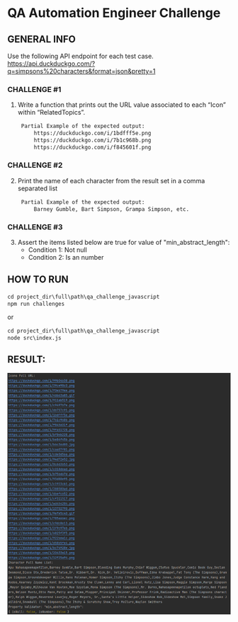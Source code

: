 # **QA Automation Engineer Challenge**

## GENERAL INFO

Use the following API endpoint for each test case.
<br/>https://api.duckduckgo.com/?q=simpsons%20characters&format=json&pretty=1

### CHALLENGE #1
1. Write a function that prints out the URL value associated to each “Icon” within “RelatedTopics”.

        Partial Example of the expected output:
            https://duckduckgo.com/i/1bdfff5e.png
            https://duckduckgo.com/i/7b1c968b.png
            https://duckduckgo.com/i/f845601f.png


### CHALLENGE #2
2. Print the name of each character from the result set in a comma separated list

        Partial Example of the expected output:
            Barney Gumble, Bart Simpson, Grampa Simpson, etc.


### CHALLENGE #3
3. Assert the items listed below are true for value of "min_abstract_length": <br />
    * Condition 1: Not null
    * Condition 2: Is an number
   
## HOW TO RUN
```shell
cd project_dir\full\path\qa_challenge_javascript
npm run challenges
```
or 
```shell
cd project_dir\full\path\qa_challenge_javascript
node src\index.js
```
## RESULT:
![img.png](img.png)